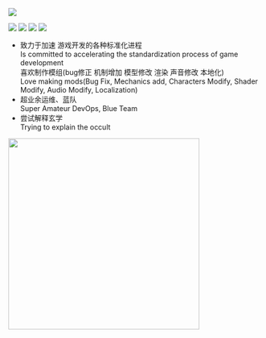 ![](https://readme-typing-svg.herokuapp.com?font=Gloria+Hallelujah&color=%2339D353&lines=Welcome+!;Maybe+you+are+a+Gamedev+.;(+main+program+or+TA+)+%2C;or+Hacker+.;Nice+to+meet+you+%2C+dalao+!)

![](https://img.shields.io/badge/Noob-GameDev-brightgreen)
![](https://img.shields.io/badge/Super%20Amateur-DevOps-c1f12e)
![](https://img.shields.io/badge/Super%20Amateur-BlueTeam-blue)
![](https://img.shields.io/badge/Inefficient%20interpreter-Occult-lightgrey)

+ 致力于加速 游戏开发的各种标准化进程<br>
Is committed to accelerating the standardization process of game development<br>
喜欢制作模组(bug修正 机制增加 模型修改 渲染 声音修改 本地化)<br>
Love making mods(Bug Fix, Mechanics add, Characters Modify, Shader Modify, Audio Modify, Localization)<br>
+ 超业余运维、蓝队<br>
Super Amateur DevOps, Blue Team<br>
+ 尝试解释玄学<br>
Trying to explain the occult<br>
<img src="https://github-readme-stats.vercel.app/api?username=mkitto&show_icons=true&theme=dark" width="380px">

<!--
**mkitto/mkitto** is a ✨ _special_ ✨ repository because its `README.md` (this file) appears on your GitHub profile.

Here are some ideas to get you started:

- 🔭 I’m currently working on ...
- 🌱 I’m currently learning ...
- 👯 I’m looking to collaborate on ...
- 🤔 I’m looking for help with ...
- 💬 Ask me about ...
- 📫 How to reach me: ...
- 😄 Pronouns: ...
- ⚡ Fun fact: ...
-->
